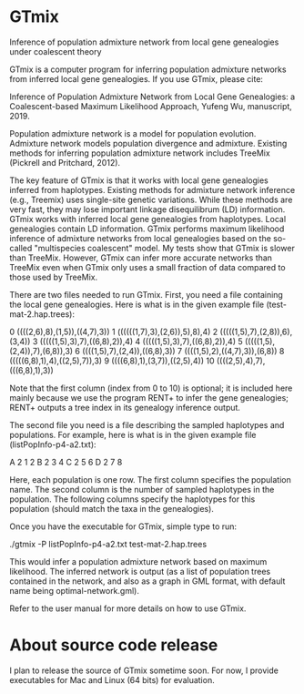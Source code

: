 # GTmix
Inference of population admixture network from local gene genealogies under coalescent theory

GTmix is a computer program for inferring population admixture networks from inferred local gene genealogies. If you use GTmix, please cite:

Inference of Population Admixture Network from Local Gene Genealogies: a Coalescent-based Maximum Likelihood Approach, Yufeng Wu, manuscript, 2019.

Population admixture network is a model for population evolution. Admixture network models population divergence and admixture. Existing methods for inferring population admixture network includes TreeMix (Pickrell and Pritchard, 2012).

The key feature of GTmix is that it works with local gene genealogies inferred from haplotypes. Existing methods for admixture network inference (e.g., Treemix) uses single-site genetic variations. While these methods are very fast, they may lose important linkage disequilibrum (LD) information. GTmix works with inferred local gene genealogies from haplotypes. Local genealogies contain LD information. GTmix performs maximum likelihood inference of admixture networks from local genealogies based on the so-called "multispecies coalescent" model. My tests show that GTmix is slower than TreeMix. However, GTmix can infer more accurate networks than TreeMix even when GTmix only uses a small fraction of data compared to those used by TreeMix.


There are two files needed to run GTmix. First, you need a file containing the local gene genealogies. Here is what is in the given example file (test-mat-2.hap.trees):

0       ((((2,6),8),(1,5)),((4,7),3))
1       ((((((1,7),3),(2,6)),5),8),4)
2       (((((1,5),7),(2,8)),6),(3,4))
3       (((((1,5),3),7),((6,8),2)),4)
4       (((((1,5),3),7),((6,8),2)),4)
5       (((((1,5),(2,4)),7),(6,8)),3)
6       ((((1,5),7),(2,4)),((6,8),3))
7       ((((1,5),2),((4,7),3)),(6,8))
8       (((((6,8),1),4),((2,5),7)),3)
9       ((((6,8),1),(3,7)),((2,5),4))
10      ((((2,5),4),7),(((6,8),1),3))

Note that the first column (index from 0 to 10) is optional; it is included here mainly because we use the program RENT+ to infer the gene genealogies; RENT+ outputs a tree index in its genealogy inference output. 

The second file you need is a file describing the sampled haplotypes and populations. For example, here is what is in the given example file (listPopInfo-p4-a2.txt):

A 2 1 2 
B 2 3 4 
C 2 5 6 
D 2 7 8

Here, each population is one row. The first column specifies the population name. The second column is the number of sampled haplotypes in the population. The following columns specify the haplotypes for this population (should match the taxa in the genealogies).

Once you have the executable for GTmix, simple type to run:

./gtmix -P listPopInfo-p4-a2.txt test-mat-2.hap.trees 

This would infer a population admixture network based on maximum likelihood. The inferred network is output (as a list of population trees contained in the network, and also as a graph in GML format, with default name being optimal-network.gml).

Refer to the user manual for more details on how to use GTmix.


# About source code release
I plan to release the source of GTmix sometime soon. For now, I provide executables for Mac and Linux (64 bits) for evaluation.

